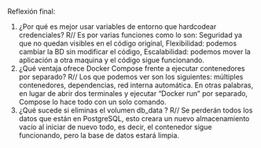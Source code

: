 Reflexión final:
1.	¿Por qué es mejor usar variables de entorno que hardcodear credenciales?
R// Es por varias funciones como lo son: Seguridad ya que no quedan visibles en el código original, Flexibilidad: podemos cambiar la BD sin modificar el código, Escalabilidad: podemos mover la aplicación a otra maquina y el código sigue funcionando.
2.	¿Qué ventaja ofrece Docker Compose frente a ejecutar contenedores por separado?
R// Los que podemos ver son los siguientes: múltiples contenedores, dependencias, red interna automática. En otras palabras, en lugar de abrir dos terminales y ejecutar “Docker run” por separado, Compose lo hace todo con un solo comando.
3.	¿Qué sucede si eliminas el volumen db_data ?
R// Se perderán todos los datos que están en PostgreSQL, esto creara un nuevo almacenamiento vacío al iniciar de nuevo todo, es decir, el contenedor sigue funcionando, pero la base de datos estará limpia. 
